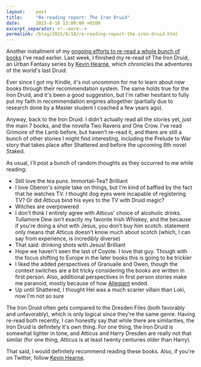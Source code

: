 ```yaml
---
layout:    post
title:     "Re-reading report: The Iron Druid"
date:      2015-8-18 13:00:00 +0100
excerpt_separator: <!--more-->
permalink: /blog/2015/8/18/re-reading-report-the-iron-druid.html
---
```


Another installment of my [ongoing efforts to re-read a whole bunch of books](/2015/1/9/time-for-some-re-reading.html) I've read earlier. Last week, I finished my re-read of The Iron Druid, an Urban Fantasy series by [Kevin Hearne](https://kevinhearne.com/), which chronicles the adventures of the world's last Druid.

<!--more-->
Ever since I got my Kindle, it's not uncommon for me to learn about new books through their recommendation system. The same holds true for the Iron Druid, and it's been a good suggestion, but I'm rather hesitant to fully put my faith in recommendation engines altogether (partially due to research done by a Master student I coached a few years ago).

Anyway, back to the Iron Druid. I didn't actually read all the stories yet, just the main 7 books, and the novella Two Ravens and One Crow. I've read Grimoire of the Lamb before, but haven't re-read it, and there are still a bunch of other stories I might find interesting, including the Prelude to War story that takes place after Shattered and before the upcoming 8th novel Staked.

As usual, I'll post a bunch of random thoughts as they occurred to me while reading:

* Still love the tea puns. Immortali-Tea? Brilliant
* I love Oberon's simple take on things, but I'm kind of baffled by the fact that he watches TV. I thought dog eyes were incapable of registering TV? Or did Atticus bind his eyes to the TV with Druid magic?
* Witches are overpowered
* I don't think I entirely agree with Atticus' choice of alcoholic drinks. Tullamore Dew isn't exactly my favorite Irish Whiskey, and the because if you're doing a shot with Jesus, you don't buy him scotch. statement only means that Atticus doesn't know much about scotch (which, I can say from experience, is incredibly diverse)
* That said: drinking shots with Jesus! Brilliant
* Hope we haven't seen the last of Coyote. I love that guy. Though with the focus shifting to Europe in the later books this is going to be trickier
* I liked the added perspectives of Granuaile and Owen, though the context switches are a bit tricky considering the books are written in first person. Also, additional perspectives in first person stories make me paranoid, mostly because of how [Allegiant](http://www.amazon.com/Allegiant-Divergent-Trilogy-Book-3-ebook/dp/B00BD99JMW) ended.
* Up until Shattered, I thought Hel was a much scarier villain than Loki, now I'm not so sure


The Iron Druid often gets compared to the Dresden Files (both favorably and unfavorably), which is only logical since they're the same genre. Having re-read both recently, I can honestly say that while there are similarities, the Iron Druid is definitely it's own thing. For one thing, the Iron Druid is somewhat lighter in tone, and Atticus and Harry Dresden are really not that similar (for one thing, Atticus is at least twenty centuries older than Harry).

That said, I would definitely recommend reading these books. Also, if you're on Twitter, follow [Kevin Hearne](https://twitter.com/kevinhearne).